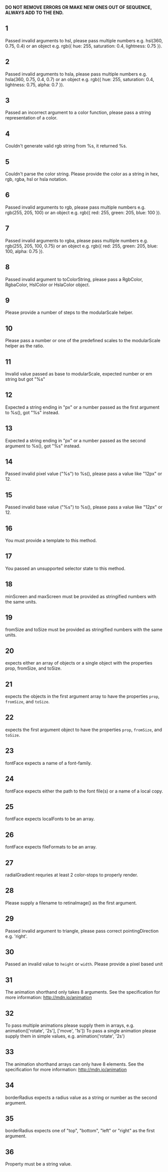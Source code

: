 **DO NOT REMOVE ERRORS OR MAKE NEW ONES OUT OF SEQUENCE, ALWAYS ADD TO THE END.**

## 1

Passed invalid arguments to hsl, please pass multiple numbers e.g. hsl(360, 0.75, 0.4) or an object e.g. rgb({ hue: 255, saturation: 0.4, lightness: 0.75 }).

## 2

Passed invalid arguments to hsla, please pass multiple numbers e.g. hsla(360, 0.75, 0.4, 0.7) or an object e.g. rgb({ hue: 255, saturation: 0.4, lightness: 0.75, alpha: 0.7 }).

## 3

Passed an incorrect argument to a color function, please pass a string representation of a color.

## 4

Couldn't generate valid rgb string from %s, it returned %s.

## 5

Couldn't parse the color string. Please provide the color as a string in hex, rgb, rgba, hsl or hsla notation.

## 6

Passed invalid arguments to rgb, please pass multiple numbers e.g. rgb(255, 205, 100) or an object e.g. rgb({ red: 255, green: 205, blue: 100 }).

## 7

Passed invalid arguments to rgba, please pass multiple numbers e.g. rgb(255, 205, 100, 0.75) or an object e.g. rgb({ red: 255, green: 205, blue: 100, alpha: 0.75 }).

## 8

Passed invalid argument to toColorString, please pass a RgbColor, RgbaColor, HslColor or HslaColor object.

## 9

Please provide a number of steps to the modularScale helper.

## 10

Please pass a number or one of the predefined scales to the modularScale helper as the ratio.

## 11

Invalid value passed as base to modularScale, expected number or em string but got "%s"

## 12

Expected a string ending in "px" or a number passed as the first argument to %s(), got "%s" instead.

## 13

Expected a string ending in "px" or a number passed as the second argument to %s(), got "%s" instead.

## 14

Passed invalid pixel value ("%s") to %s(), please pass a value like "12px" or 12.

## 15

Passed invalid base value ("%s") to %s(), please pass a value like "12px" or 12.

## 16

You must provide a template to this method.

## 17

You passed an unsupported selector state to this method.

## 18

minScreen and maxScreen must be provided as stringified numbers with the same units.

## 19

fromSize and toSize must be provided as stringified numbers with the same units.

## 20

expects either an array of objects or a single object with the properties prop, fromSize, and toSize.

## 21

expects the objects in the first argument array to have the properties `prop`, `fromSize`, and `toSize`.

## 22

expects the first argument object to have the properties `prop`, `fromSize`, and `toSize`.

## 23

fontFace expects a name of a font-family.

## 24

fontFace expects either the path to the font file(s) or a name of a local copy.

## 25

fontFace expects localFonts to be an array.

## 26

fontFace expects fileFormats to be an array.

## 27

radialGradient requries at least 2 color-stops to properly render.

## 28

Please supply a filename to retinaImage() as the first argument.

## 29

Passed invalid argument to triangle, please pass correct pointingDirection e.g. 'right'.

## 30

Passed an invalid value to `height` or `width`. Please provide a pixel based unit

## 31

The animation shorthand only takes 8 arguments. See the specification for more information: http://mdn.io/animation

## 32

To pass multiple animations please supply them in arrays, e.g. animation(['rotate', '2s'], ['move', '1s'])
To pass a single animation please supply them in simple values, e.g. animation('rotate', '2s')

## 33

The animation shorthand arrays can only have 8 elements. See the specification for more information: http://mdn.io/animation

## 34

borderRadius expects a radius value as a string or number as the second argument.

## 35

borderRadius expects one of "top", "bottom", "left" or "right" as the first argument.

## 36

Property must be a string value.

